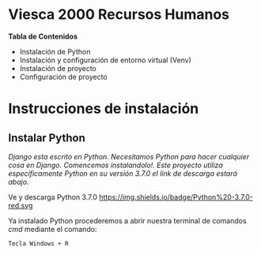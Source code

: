 # Viesca 2000 Recursos Humanos

**Tabla de Contenidos**
- Instalación de Python
- Instalación y configuración de entorno virtual (Venv)
- Instalación de proyecto
- Configuración de proyecto

# Instrucciones de instalación

## Instalar Python
  
*Django esta escrito en Python. Necesitamos Python para hacer cualquier cosa en Django. Comencemos instalandolo!. Este proyecto utiliza específicamente Python en su versión 3.7.0* *el link de descarga estará abajo.*

Ve y descarga Python 3.7.0 https://img.shields.io/badge/Python%20-3.7.0-red.svg

Ya instalado Python procederemos a abrir nuestra terminal de comandos *cmd* mediante el comando:
```
Tecla Windows + R
```
